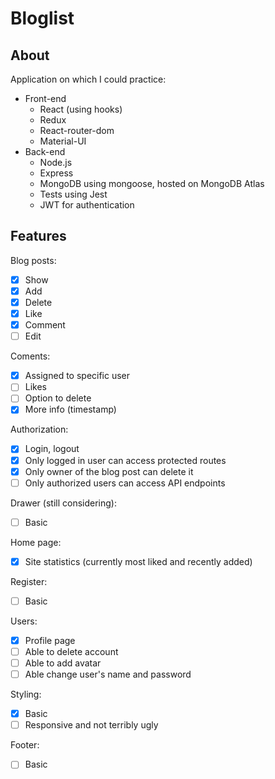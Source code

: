 # Bloglist

## About

Application on which I could practice:

- Front-end
  - React (using hooks)
  - Redux
  - React-router-dom
  - Material-UI
- Back-end
  - Node.js
  - Express
  - MongoDB using mongoose, hosted on MongoDB Atlas
  - Tests using Jest
  - JWT for authentication

## Features

Blog posts:

- [x] Show
- [x] Add
- [x] Delete
- [x] Like
- [x] Comment
- [ ] Edit

Coments:

- [x] Assigned to specific user
- [ ] Likes
- [ ] Option to delete
- [x] More info (timestamp)

Authorization:

- [x] Login, logout
- [x] Only logged in user can access protected routes
- [x] Only owner of the blog post can delete it
- [ ] Only authorized users can access API endpoints

Drawer (still considering):

- [ ] Basic

Home page:

- [x] Site statistics (currently most liked and recently added)

Register:

- [ ] Basic

Users:

- [x] Profile page
- [ ] Able to delete account
- [ ] Able to add avatar
- [ ] Able change user's name and password

Styling:

- [x] Basic
- [ ] Responsive and not terribly ugly

Footer:

- [ ] Basic
